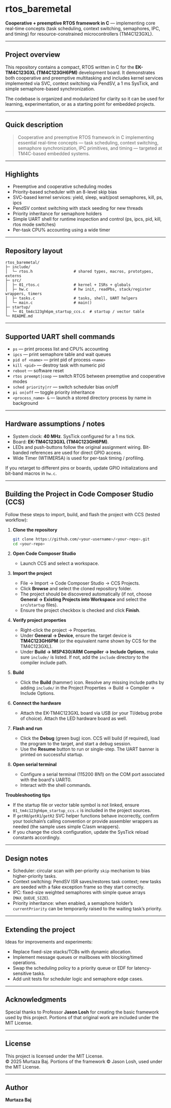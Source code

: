 # rtos\_baremetal

**Cooperative + preemptive RTOS framework in C** — implementing core real-time concepts (task scheduling, context switching, semaphores, IPC, and timing) for resource-constrained microcontrollers (TM4C123GXL).

---

## Project overview

This repository contains a compact, RTOS written in C for the **EK-TM4C123GXL (TM4C123GH6PM)** development board. It demonstrates both cooperative and preemptive multitasking and includes kernel services implemented via SVC, context switching via PendSV, a 1 ms SysTick, and simple semaphore-based synchronization.

The codebase is organized and modularized for clarity so it can be used for learning, experimentation, or as a starting point for embedded projects.

---

## Quick description

> Cooperative and preemptive RTOS framework in C implementing essential real-time concepts — task scheduling, context switching, semaphore synchronization, IPC primitives, and timing — targeted at TM4C-based embedded systems.

---

## Highlights

* Preemptive and cooperative scheduling modes
* Priority-based scheduler with an 8-level skip bias
* SVC-based kernel services: yield, sleep, wait/post semaphores, kill, ps, ipcs
* PendSV context switching with stack seeding for new threads
* Priority inheritance for semaphore holders
* Simple UART shell for runtime inspection and control (ps, ipcs, pid, kill, rtos mode switches)
* Per-task CPU% accounting using a wide timer

---

## Repository layout

```
rtos_baremetal/
├─ include/
│  └─ rtos.h                  # shared types, macros, prototypes, externs
├─ src/
│  ├─ 01_rtos.c               # kernel + ISRs + globals
│  ├─ hw.c                    # hw init, readPbs, stack/register wrappers, timers
│  ├─ tasks.c                 # tasks, shell, UART helpers
│  └─ main.c                  # main()
├─ startup/
│  └─ 01_tm4c123gh6pm_startup_ccs.c  # startup / vector table
└─ README.md
```

---

## Supported UART shell commands

* `ps` — print process list and CPU% accounting
* `ipcs` — print semaphore table and wait queues
* `pid of <name>` — print pid of process `<name>`
* `kill <pid>` — destroy task with numeric pid
* `reboot` — software reset
* `rtos preempt|coop` — switch RTOS between preemptive and cooperative modes
* `sched priority|rr` — switch scheduler bias on/off
* `pi on|off` — toggle priority inheritance
* `<process_name> &` — launch a stored directory process by name in background

---

## Hardware assumptions / notes

* System clock: **40 MHz**. SysTick configured for a 1 ms tick.
* Board: **EK-TM4C123GXL (TM4C123GH6PM)**.
* LEDs and push-buttons follow the original assignment wiring. Bit-banded references are used for direct GPIO access.
* Wide Timer (WTIMER5A) is used for per-task timing / profiling.

If you retarget to different pins or boards, update GPIO initializations and bit-band macros in `hw.c`.

---

## Building the Project in Code Composer Studio (CCS)

Follow these steps to import, build, and flash the project with CCS (tested workflow):

1. **Clone the repository**

   ```bash
   git clone https://github.com/<your-username>/<your-repo>.git
   cd <your-repo>
   ```

2. **Open Code Composer Studio**

   * Launch CCS and select a workspace.

3. **Import the project**

   * File → Import → Code Composer Studio → CCS Projects.
   * Click **Browse** and select the cloned repository folder.
   * The project should be discovered automatically (if not, choose **General → Existing Projects into Workspace** and select the `src`/`startup` files).
   * Ensure the project checkbox is checked and click **Finish**.

4. **Verify project properties**

   * Right-click the project → Properties.
   * Under **General → Device**, ensure the target device is **TM4C123GH6PM** (or the equivalent name shown by CCS for the TM4C123GXL).
   * Under **Build → MSP430/ARM Compiler → Include Options**, make sure `include/` is listed. If not, add the `include` directory to the compiler include path.

5. **Build**

   * Click the **Build** (hammer) icon. Resolve any missing include paths by adding `include/` in the Project Properties → Build → Compiler → Include Options.

6. **Connect the hardware**

   * Attach the EK-TM4C123GXL board via USB (or your TI/debug probe of choice). Attach the LED hardware board as well.

7. **Flash and run**

   * Click the **Debug** (green bug) icon. CCS will build (if required), load the program to the target, and start a debug session.
   * Use the **Resume** button to run or single-step. The UART banner is printed on successful startup.

8. **Open serial terminal**

   * Configure a serial terminal (115200 8N1) on the COM port associated with the board's UART0.
   * Interact with the shell commands.

**Troubleshooting tips**

* If the startup file or vector table symbol is not linked, ensure `01_tm4c123gh6pm_startup_ccs.c` is included in the project sources.
* If `getR0`/`getR1`/`getR2` SVC helper functions behave incorrectly, confirm your toolchain’s calling convention or provide assembler wrappers as needed (the sample uses simple C/asm wrappers).
* If you change the clock configuration, update the SysTick reload constants accordingly.

---

## Design notes

* Scheduler: circular scan with per-priority `skip` mechanism to bias higher-priority tasks.
* Context switching: PendSV ISR saves/restores task context; new tasks are seeded with a fake exception frame so they start correctly.
* IPC: fixed-size weighted semaphores with simple queue arrays (`MAX_QUEUE_SIZE`).
* Priority inheritance: when enabled, a semaphore holder’s `currentPriority` can be temporarily raised to the waiting task’s priority.

---

## Extending the project

Ideas for improvements and experiments:

* Replace fixed-size stacks/TCBs with dynamic allocation.
* Implement message queues or mailboxes with blocking/timed operations.
* Swap the scheduling policy to a priority queue or EDF for latency-sensitive tasks.
* Add unit tests for scheduler logic and semaphore edge cases.

---

## Acknowledgments

Special thanks to Professor **Jason Losh** for creating the basic framework used by this project. Portions of that original work are included under the MIT License.

---

## License

This project is licensed under the MIT License.  
© 2025 Murtaza Baj. Portions of the framework © Jason Losh, used under the MIT License.

---

## Author

**Murtaza Baj**
